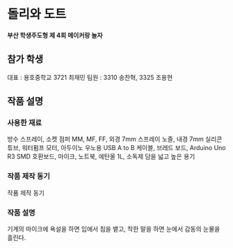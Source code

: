 # 돌리와 도트

#### 부산 학생주도형 제 4회 메이커랑 놀자



## 참가 학생

대표 : 용호중학교 3721 최재민
팀원 : 3310 송찬혁, 3325 조용현





## 작품 설명

### 사용한 재료

방수 스프레이, 소켓 점퍼 MM, MF, FF, 외경 7mm 스프레이 노즐, 내경 7mm 실리콘 튜브, 워터펌프 모터, 아두이노 우노용 USB A to B 케이블, 브레드 보드, Arduino Uno R3 SMD 호환보드, 마이크, 노트북, 에탄올 1L, 소독제 담을 넓고 높은 용기



### 작품 제작 동기

작품 제작 동기



### 작품 설명

기계의 마이크에 욕설을 하면 입에서 침을 뱉고, 착한 말을 하면 눈에서 감동의 눈물을 흘린다.





